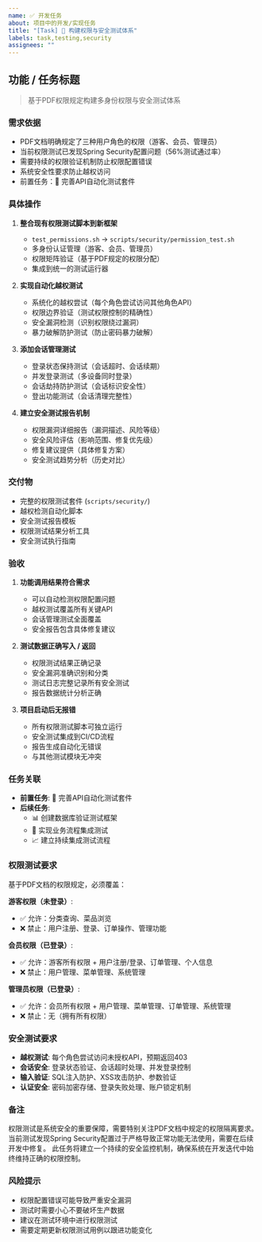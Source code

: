 ```yaml
---
name: ✅ 开发任务
about: 项目中的开发/实现任务
title: "[Task] 🔐 构建权限与安全测试体系"
labels: task,testing,security
assignees: ""
---
```


## 功能 / 任务标题
> 基于PDF权限规定构建多身份权限与安全测试体系

### 需求依据
- PDF文档明确规定了三种用户角色的权限（游客、会员、管理员）
- 当前权限测试已发现Spring Security配置问题（56%测试通过率）
- 需要持续的权限验证机制防止权限配置错误
- 系统安全性要求防止越权访问
- 前置任务：🧪 完善API自动化测试套件

### 具体操作
1. **整合现有权限测试脚本到新框架**
   - `test_permissions.sh` → `scripts/security/permission_test.sh`
   - 多身份认证管理（游客、会员、管理员）
   - 权限矩阵验证（基于PDF规定的权限分配）
   - 集成到统一的测试运行器

2. **实现自动化越权测试**
   - 系统化的越权尝试（每个角色尝试访问其他角色API）
   - 权限边界验证（测试权限控制的精确性）
   - 安全漏洞检测（识别权限绕过漏洞）
   - 暴力破解防护测试（防止密码暴力破解）

3. **添加会话管理测试**
   - 登录状态保持测试（会话超时、会话续期）
   - 并发登录测试（多设备同时登录）
   - 会话劫持防护测试（会话标识安全性）
   - 登出功能测试（会话清理完整性）

4. **建立安全测试报告机制**
   - 权限漏洞详细报告（漏洞描述、风险等级）
   - 安全风险评估（影响范围、修复优先级）
   - 修复建议提供（具体修复方案）
   - 安全测试趋势分析（历史对比）

### 交付物
- 完整的权限测试套件 (`scripts/security/`)
- 越权检测自动化脚本
- 安全测试报告模板
- 权限测试结果分析工具
- 安全测试执行指南

### 验收
1. **功能调用结果符合需求**
   - 可以自动检测权限配置问题
   - 越权测试覆盖所有关键API
   - 会话管理测试全面覆盖
   - 安全报告包含具体修复建议

2. **测试数据正确写入 / 返回**
   - 权限测试结果正确记录
   - 安全漏洞准确识别和分类
   - 测试日志完整记录所有安全测试
   - 报告数据统计分析正确

3. **项目启动后无报错**
   - 所有权限测试脚本可独立运行
   - 安全测试集成到CI/CD流程
   - 报告生成自动化无错误
   - 与其他测试模块无冲突

### 任务关联
- **前置任务**: 🧪 完善API自动化测试套件
- **后续任务**:
  - 📊 创建数据库验证测试框架
  - 🔄 实现业务流程集成测试
  - 📈 建立持续集成测试流程

### 权限测试要求
基于PDF文档的权限规定，必须覆盖：

**游客权限（未登录）**:
- ✅ 允许：分类查询、菜品浏览
- ❌ 禁止：用户注册、登录、订单操作、管理功能

**会员权限（已登录）**:
- ✅ 允许：游客所有权限 + 用户注册/登录、订单管理、个人信息
- ❌ 禁止：用户管理、菜单管理、系统管理

**管理员权限（已登录）**:
- ✅ 允许：会员所有权限 + 用户管理、菜单管理、订单管理、系统管理
- ❌ 禁止：无（拥有所有权限）

### 安全测试要求
- **越权测试**: 每个角色尝试访问未授权API，预期返回403
- **会话安全**: 登录状态验证、会话超时处理、并发登录控制
- **输入验证**: SQL注入防护、XSS攻击防护、参数验证
- **认证安全**: 密码加密存储、登录失败处理、账户锁定机制

### 备注
权限测试是系统安全的重要保障，需要特别关注PDF文档中规定的权限隔离要求。
当前测试发现Spring Security配置过于严格导致正常功能无法使用，需要在后续开发中修复。
此任务将建立一个持续的安全监控机制，确保系统在开发迭代中始终维持正确的权限控制。

### 风险提示
- 权限配置错误可能导致严重安全漏洞
- 测试时需要小心不要破坏生产数据
- 建议在测试环境中进行权限测试
- 需要定期更新权限测试用例以跟进功能变化